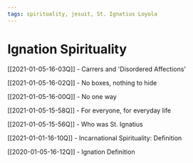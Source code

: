 ```yaml
---
tags: spirituality, jesuit, St. Ignatius Loyola
---
```


# Ignation Spirituality

[[2021-01-05-16-03Q]] - Carrers and 'Disordered Affections'

[[2021-01-05-16-02Q]] - No boxes, nothing to hide

[[2021-01-05-16-00Q]] - No one way

[[2021-01-05-15-58Q]] - For everyone, for everyday life

[[2021-01-05-15-56Q]] - Who was St. Ignatius

[[2021-01-01-16-10Q]] - Incarnational Spirituality: Definition

[[2020-01-05-16-12Q]] - Ignation Definition
